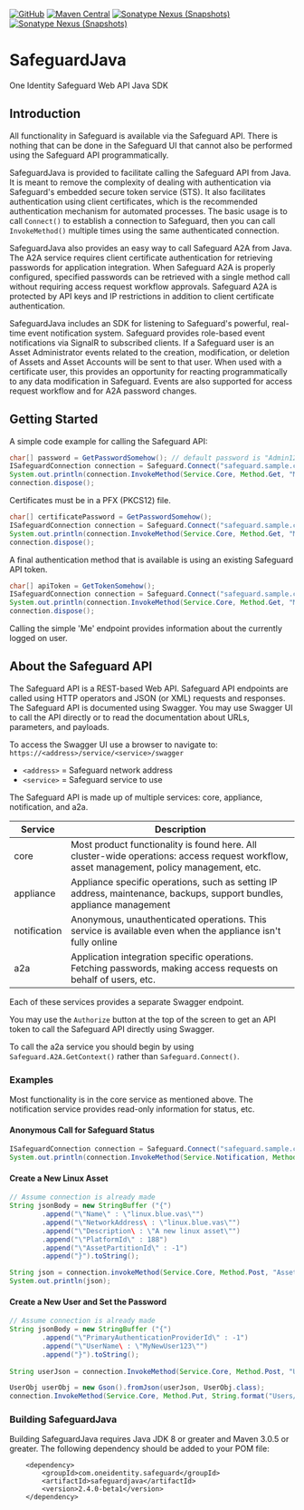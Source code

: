 [![GitHub](https://img.shields.io/github/license/OneIdentity/SafeguardJava.svg)](https://github.com/OneIdentity/SafeguardJava/blob/master/LICENSE)
[![Maven Central](https://maven-badges.herokuapp.com/maven-central/com.oneidentity.safeguard/safeguardjava/badge.svg)](https://maven-badges.herokuapp.com/maven-central/com.oneidentity.safeguard/safeguardjava)
[![Sonatype Nexus (Snapshots)](https://img.shields.io/nexus/r/https/oss.sonatype.org/com.oneidentity.safeguard/safeguardjava.svg)](https://oss.sonatype.org/content/repositories/releases/com/oneidentity/safeguard/safeguardjava/)
[![Sonatype Nexus (Snapshots)](https://img.shields.io/nexus/s/https/oss.sonatype.org/com.oneidentity.safeguard/safeguardjava.svg)](https://oss.sonatype.org/content/repositories/snapshots/com/oneidentity/safeguard/safeguardjava/)

# SafeguardJava

One Identity Safeguard Web API Java SDK

## Introduction

All functionality in Safeguard is available via the Safeguard API. There is
nothing that can be done in the Safeguard UI that cannot also be performed
using the Safeguard API programmatically.

SafeguardJava is provided to facilitate calling the Safeguard API from Java.
It is meant to remove the complexity of dealing with authentication via
Safeguard's embedded secure token service (STS). It also facilitates
authentication using client certificates, which is the recommended
authentication mechanism for automated processes. The basic usage is to call
`Connect()` to establish a connection to Safeguard, then you can call
`InvokeMethod()` multiple times using the same authenticated connection.

SafeguardJava also provides an easy way to call Safeguard A2A from Java. The
A2A service requires client certificate authentication for retrieving passwords
for application integration. When Safeguard A2A is properly configured,
specified passwords can be retrieved with a single method call without
requiring access request workflow approvals. Safeguard A2A is protected by
API keys and IP restrictions in addition to client certificate authentication.

SafeguardJava includes an SDK for listening to Safeguard's powerful, real-time
event notification system. Safeguard provides role-based event notifications
via SignalR to subscribed clients. If a Safeguard user is an Asset Administrator
events related to the creation, modification, or deletion of Assets and Asset
Accounts will be sent to that user. When used with a certificate user, this
provides an opportunity for reacting programmatically to any data modification
in Safeguard. Events are also supported for access request workflow and for
A2A password changes.

## Getting Started

A simple code example for calling the Safeguard API:

```Java
char[] password = GetPasswordSomehow(); // default password is "Admin123"
ISafeguardConnection connection = Safeguard.Connect("safeguard.sample.corp", "local", "Admin", password, null, true);
System.out.println(connection.InvokeMethod(Service.Core, Method.Get, "Me", null, null, null));
connection.dispose();
```

Certificates must be in a PFX (PKCS12) file.

```Java
char[] certificatePassword = GetPasswordSomehow();
ISafeguardConnection connection = Safeguard.Connect("safeguard.sample.corp", "C:\\cert.pfx", certificatePassword, null, true);
System.out.println(connection.InvokeMethod(Service.Core, Method.Get, "Me", null, null, null));
connection.dispose();
```

A final authentication method that is available is using an existing Safeguard API token.

```Java
char[] apiToken = GetTokenSomehow();
ISafeguardConnection connection = Safeguard.Connect("safeguard.sample.corp", apiToken, null, true);
System.out.println(connection.InvokeMethod(Service.Core, Method.Get, "Me", null, null, null));
connection.dispose();
```

Calling the simple 'Me' endpoint provides information about the currently logged
on user.

## About the Safeguard API

The Safeguard API is a REST-based Web API. Safeguard API endpoints are called
using HTTP operators and JSON (or XML) requests and responses. The Safeguard API
is documented using Swagger. You may use Swagger UI to call the API directly or
to read the documentation about URLs, parameters, and payloads.

To access the Swagger UI use a browser to navigate to:
`https://<address>/service/<service>/swagger`

- `<address>` = Safeguard network address
- `<service>` = Safeguard service to use

The Safeguard API is made up of multiple services: core, appliance, notification,
and a2a.

|Service|Description|
|-|-|
|core|Most product functionality is found here. All cluster-wide operations: access request workflow, asset management, policy management, etc.|
|appliance|Appliance specific operations, such as setting IP address, maintenance, backups, support bundles, appliance management|
|notification|Anonymous, unauthenticated operations. This service is available even when the appliance isn't fully online|
|a2a|Application integration specific operations. Fetching passwords, making access requests on behalf of users, etc.|

Each of these services provides a separate Swagger endpoint.

You may use the `Authorize` button at the top of the screen to get an API token
to call the Safeguard API directly using Swagger.

To call the a2a service you should begin by using `Safeguard.A2A.GetContext()` rather than
`Safeguard.Connect()`.

### Examples

Most functionality is in the core service as mentioned above.  The notification service
provides read-only information for status, etc.

#### Anonymous Call for Safeguard Status

```Java
ISafeguardConnection connection = Safeguard.Connect("safeguard.sample.corp", null, false);
System.out.println(connection.InvokeMethod(Service.Notification, Method.Get, "Status", null, null, null));
```

#### Create a New Linux Asset

```Java
// Assume connection is already made
String jsonBody = new StringBuffer ("{")
        .append("\"Name\" : \"linux.blue.vas\"")
        .append("\"NetworkAddress\ : \"linux.blue.vas\"")
        .append("\"Description\ : \"A new linux asset\"")
        .append("\"PlatformId\" : 188")
        .append("\"AssetPartitionId\" : -1")
        .append("}").toString();

String json = connection.invokeMethod(Service.Core, Method.Post, "Assets", jsonBody, null, null);
System.out.println(json);
```
#### Create a New User and Set the Password
```Java
// Assume connection is already made
String jsonBody = new StringBuffer ("{")
        .append("\"PrimaryAuthenticationProviderId\" : -1")
        .append("\"UserName\ : \"MyNewUser123\"")
        .append("}").toString();
        
String userJson = connection.InvokeMethod(Service.Core, Method.Post, "Users", jsonBody, null, null);

UserObj userObj = new Gson().fromJson(userJson, UserObj.class);
connection.InvokeMethod(Service.Core, Method.Put, String.format("Users/%s/Password", userObj.Id), "{\"MyNewUser123\"}");
```
### Building SafeguardJava

Building SafeguardJava requires Java JDK 8 or greater and Maven 3.0.5 or greater.  The following dependency should be added to your POM file:

        <dependency>
            <groupId>com.oneidentity.safeguard</groupId>
            <artifactId>safeguardjava</artifactId>
            <version>2.4.0-beta1</version>
        </dependency>    


